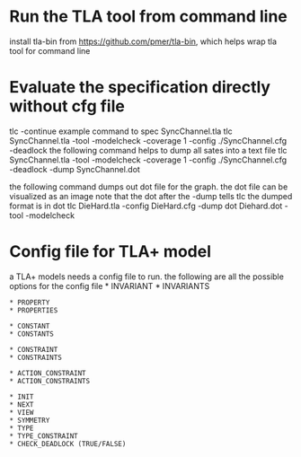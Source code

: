 # Run the TLA tool from command line
install tla-bin from https://github.com/pmer/tla-bin, which helps wrap tla tool for command line

# Evaluate the specification directly without cfg file
tlc <spec file> -continue
example command to spec SyncChannel.tla
tlc SyncChannel.tla -tool -modelcheck -coverage 1 -config ./SyncChannel.cfg -deadlock
the following command helps to dump all sates into a text file
tlc SyncChannel.tla -tool -modelcheck -coverage 1 -config ./SyncChannel.cfg -deadlock -dump SyncChannel.dot

the following command dumps out dot file for the graph. the dot file can be visualized as an image
note that the dot after the -dump tells tlc the dumped format is in dot
tlc DieHard.tla  -config DieHard.cfg -dump dot Diehard.dot -tool -modelcheck

# Config file for TLA+ model
a TLA+ models needs a config file to run.
the following are all the possible options for the config file
	* INVARIANT
	* INVARIANTS
	
	* PROPERTY
	* PROPERTIES
	
	* CONSTANT
	* CONSTANTS
	
	* CONSTRAINT
	* CONSTRAINTS
	
	* ACTION_CONSTRAINT
	* ACTION_CONSTRAINTS
	
	* INIT
	* NEXT
	* VIEW
	* SYMMETRY
	* TYPE
	* TYPE_CONSTRAINT
    * CHECK_DEADLOCK (TRUE/FALSE)
